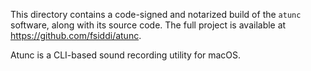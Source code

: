 This directory contains a code-signed and notarized build of the `atunc` software, along with its
source code. The full project is available at https://github.com/fsiddi/atunc.

Atunc is a CLI-based sound recording utility for macOS.
